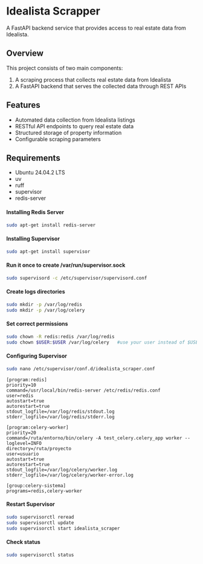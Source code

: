 # Idealista Scrapper

A FastAPI backend service that provides access to real estate data from Idealista.

## Overview

This project consists of two main components:
1. A scraping process that collects real estate data from Idealista
2. A FastAPI backend that serves the collected data through REST APIs

## Features

- Automated data collection from Idealista listings
- RESTful API endpoints to query real estate data
- Structured storage of property information
- Configurable scraping parameters

## Requirements
- Ubuntu 24.04.2 LTS
- uv
- ruff
- supervisor
- redis-server


#### Installing Redis Server
```bash
sudo apt-get install redis-server
```

#### Installing Supervisor
```bash
sudo apt-get install supervisor
```

#### Run it once to create /var/run/supervisor.sock
```bash
sudo supervisord -c /etc/supervisor/supervisord.conf
```

#### Create logs directories
```bash
sudo mkdir -p /var/log/redis
sudo mkdir -p /var/log/celery
```

#### Set correct permissions
```bash
sudo chown -R redis:redis /var/log/redis
sudo chown $USER:$USER /var/log/celery   #use your user instead of $USER
```

#### Configuring Supervisor
```bash
sudo nano /etc/supervisor/conf.d/idealista_scraper.conf
```

```
[program:redis]
priority=10
command=/usr/local/bin/redis-server /etc/redis/redis.conf
user=redis
autostart=true
autorestart=true
stdout_logfile=/var/log/redis/stdout.log
stderr_logfile=/var/log/redis/stderr.log

[program:celery-worker]
priority=20
command=/ruta/entorno/bin/celery -A test_celery.celery_app worker --loglevel=INFO
directory=/ruta/proyecto
user=usuario
autostart=true
autorestart=true
stdout_logfile=/var/log/celery/worker.log
stderr_logfile=/var/log/celery/worker-error.log

[group:celery-sistema]
programs=redis,celery-worker
```

#### Restart Supervisor
```bash
sudo supervisorctl reread
sudo supervisorctl update
sudo supervisorctl start idealista_scraper
```

#### Check status
```bash
sudo supervisorctl status
```
